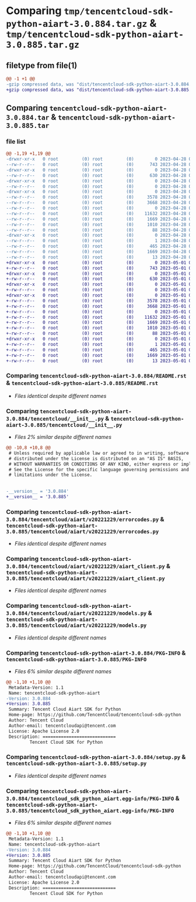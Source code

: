 # Comparing `tmp/tencentcloud-sdk-python-aiart-3.0.884.tar.gz` & `tmp/tencentcloud-sdk-python-aiart-3.0.885.tar.gz`

## filetype from file(1)

```diff
@@ -1 +1 @@
-gzip compressed data, was "dist/tencentcloud-sdk-python-aiart-3.0.884.tar", last modified: Fri Apr 28 01:55:23 2023, max compression
+gzip compressed data, was "dist/tencentcloud-sdk-python-aiart-3.0.885.tar", last modified: Mon May  1 00:20:26 2023, max compression
```

## Comparing `tencentcloud-sdk-python-aiart-3.0.884.tar` & `tencentcloud-sdk-python-aiart-3.0.885.tar`

### file list

```diff
@@ -1,19 +1,19 @@
-drwxr-xr-x   0 root         (0) root         (0)        0 2023-04-28 01:55:23.000000 tencentcloud-sdk-python-aiart-3.0.884/
--rw-r--r--   0 root         (0) root         (0)      743 2023-04-28 01:55:23.000000 tencentcloud-sdk-python-aiart-3.0.884/README.rst
-drwxr-xr-x   0 root         (0) root         (0)        0 2023-04-28 01:55:23.000000 tencentcloud-sdk-python-aiart-3.0.884/tencentcloud/
--rw-r--r--   0 root         (0) root         (0)      630 2023-04-28 01:55:23.000000 tencentcloud-sdk-python-aiart-3.0.884/tencentcloud/__init__.py
-drwxr-xr-x   0 root         (0) root         (0)        0 2023-04-28 01:55:23.000000 tencentcloud-sdk-python-aiart-3.0.884/tencentcloud/aiart/
--rw-r--r--   0 root         (0) root         (0)        0 2023-04-28 01:55:23.000000 tencentcloud-sdk-python-aiart-3.0.884/tencentcloud/aiart/__init__.py
-drwxr-xr-x   0 root         (0) root         (0)        0 2023-04-28 01:55:23.000000 tencentcloud-sdk-python-aiart-3.0.884/tencentcloud/aiart/v20221229/
--rw-r--r--   0 root         (0) root         (0)     3578 2023-04-28 01:55:23.000000 tencentcloud-sdk-python-aiart-3.0.884/tencentcloud/aiart/v20221229/errorcodes.py
--rw-r--r--   0 root         (0) root         (0)     3668 2023-04-28 01:55:23.000000 tencentcloud-sdk-python-aiart-3.0.884/tencentcloud/aiart/v20221229/aiart_client.py
--rw-r--r--   0 root         (0) root         (0)        0 2023-04-28 01:55:23.000000 tencentcloud-sdk-python-aiart-3.0.884/tencentcloud/aiart/v20221229/__init__.py
--rw-r--r--   0 root         (0) root         (0)    11632 2023-04-28 01:55:23.000000 tencentcloud-sdk-python-aiart-3.0.884/tencentcloud/aiart/v20221229/models.py
--rw-r--r--   0 root         (0) root         (0)     1669 2023-04-28 01:55:23.000000 tencentcloud-sdk-python-aiart-3.0.884/PKG-INFO
--rw-r--r--   0 root         (0) root         (0)     1010 2023-04-28 01:55:23.000000 tencentcloud-sdk-python-aiart-3.0.884/setup.py
--rw-r--r--   0 root         (0) root         (0)       88 2023-04-28 01:55:23.000000 tencentcloud-sdk-python-aiart-3.0.884/setup.cfg
-drwxr-xr-x   0 root         (0) root         (0)        0 2023-04-28 01:55:23.000000 tencentcloud-sdk-python-aiart-3.0.884/tencentcloud_sdk_python_aiart.egg-info/
--rw-r--r--   0 root         (0) root         (0)        1 2023-04-28 01:55:23.000000 tencentcloud-sdk-python-aiart-3.0.884/tencentcloud_sdk_python_aiart.egg-info/dependency_links.txt
--rw-r--r--   0 root         (0) root         (0)      465 2023-04-28 01:55:23.000000 tencentcloud-sdk-python-aiart-3.0.884/tencentcloud_sdk_python_aiart.egg-info/SOURCES.txt
--rw-r--r--   0 root         (0) root         (0)     1669 2023-04-28 01:55:23.000000 tencentcloud-sdk-python-aiart-3.0.884/tencentcloud_sdk_python_aiart.egg-info/PKG-INFO
--rw-r--r--   0 root         (0) root         (0)       13 2023-04-28 01:55:23.000000 tencentcloud-sdk-python-aiart-3.0.884/tencentcloud_sdk_python_aiart.egg-info/top_level.txt
+drwxr-xr-x   0 root         (0) root         (0)        0 2023-05-01 00:20:26.000000 tencentcloud-sdk-python-aiart-3.0.885/
+-rw-r--r--   0 root         (0) root         (0)      743 2023-05-01 00:20:26.000000 tencentcloud-sdk-python-aiart-3.0.885/README.rst
+drwxr-xr-x   0 root         (0) root         (0)        0 2023-05-01 00:20:26.000000 tencentcloud-sdk-python-aiart-3.0.885/tencentcloud/
+-rw-r--r--   0 root         (0) root         (0)      630 2023-05-01 00:20:26.000000 tencentcloud-sdk-python-aiart-3.0.885/tencentcloud/__init__.py
+drwxr-xr-x   0 root         (0) root         (0)        0 2023-05-01 00:20:26.000000 tencentcloud-sdk-python-aiart-3.0.885/tencentcloud/aiart/
+-rw-r--r--   0 root         (0) root         (0)        0 2023-05-01 00:20:26.000000 tencentcloud-sdk-python-aiart-3.0.885/tencentcloud/aiart/__init__.py
+drwxr-xr-x   0 root         (0) root         (0)        0 2023-05-01 00:20:26.000000 tencentcloud-sdk-python-aiart-3.0.885/tencentcloud/aiart/v20221229/
+-rw-r--r--   0 root         (0) root         (0)     3578 2023-05-01 00:20:26.000000 tencentcloud-sdk-python-aiart-3.0.885/tencentcloud/aiart/v20221229/errorcodes.py
+-rw-r--r--   0 root         (0) root         (0)     3668 2023-05-01 00:20:26.000000 tencentcloud-sdk-python-aiart-3.0.885/tencentcloud/aiart/v20221229/aiart_client.py
+-rw-r--r--   0 root         (0) root         (0)        0 2023-05-01 00:20:26.000000 tencentcloud-sdk-python-aiart-3.0.885/tencentcloud/aiart/v20221229/__init__.py
+-rw-r--r--   0 root         (0) root         (0)    11632 2023-05-01 00:20:26.000000 tencentcloud-sdk-python-aiart-3.0.885/tencentcloud/aiart/v20221229/models.py
+-rw-r--r--   0 root         (0) root         (0)     1669 2023-05-01 00:20:26.000000 tencentcloud-sdk-python-aiart-3.0.885/PKG-INFO
+-rw-r--r--   0 root         (0) root         (0)     1010 2023-05-01 00:20:26.000000 tencentcloud-sdk-python-aiart-3.0.885/setup.py
+-rw-r--r--   0 root         (0) root         (0)       88 2023-05-01 00:20:26.000000 tencentcloud-sdk-python-aiart-3.0.885/setup.cfg
+drwxr-xr-x   0 root         (0) root         (0)        0 2023-05-01 00:20:26.000000 tencentcloud-sdk-python-aiart-3.0.885/tencentcloud_sdk_python_aiart.egg-info/
+-rw-r--r--   0 root         (0) root         (0)        1 2023-05-01 00:20:26.000000 tencentcloud-sdk-python-aiart-3.0.885/tencentcloud_sdk_python_aiart.egg-info/dependency_links.txt
+-rw-r--r--   0 root         (0) root         (0)      465 2023-05-01 00:20:26.000000 tencentcloud-sdk-python-aiart-3.0.885/tencentcloud_sdk_python_aiart.egg-info/SOURCES.txt
+-rw-r--r--   0 root         (0) root         (0)     1669 2023-05-01 00:20:26.000000 tencentcloud-sdk-python-aiart-3.0.885/tencentcloud_sdk_python_aiart.egg-info/PKG-INFO
+-rw-r--r--   0 root         (0) root         (0)       13 2023-05-01 00:20:26.000000 tencentcloud-sdk-python-aiart-3.0.885/tencentcloud_sdk_python_aiart.egg-info/top_level.txt
```

### Comparing `tencentcloud-sdk-python-aiart-3.0.884/README.rst` & `tencentcloud-sdk-python-aiart-3.0.885/README.rst`

 * *Files identical despite different names*

### Comparing `tencentcloud-sdk-python-aiart-3.0.884/tencentcloud/__init__.py` & `tencentcloud-sdk-python-aiart-3.0.885/tencentcloud/__init__.py`

 * *Files 2% similar despite different names*

```diff
@@ -10,8 +10,8 @@
 # Unless required by applicable law or agreed to in writing, software
 # distributed under the License is distributed on an "AS IS" BASIS,
 # WITHOUT WARRANTIES OR CONDITIONS OF ANY KIND, either express or implied.
 # See the License for the specific language governing permissions and
 # limitations under the License.
 
 
-__version__ = '3.0.884'
+__version__ = '3.0.885'
```

### Comparing `tencentcloud-sdk-python-aiart-3.0.884/tencentcloud/aiart/v20221229/errorcodes.py` & `tencentcloud-sdk-python-aiart-3.0.885/tencentcloud/aiart/v20221229/errorcodes.py`

 * *Files identical despite different names*

### Comparing `tencentcloud-sdk-python-aiart-3.0.884/tencentcloud/aiart/v20221229/aiart_client.py` & `tencentcloud-sdk-python-aiart-3.0.885/tencentcloud/aiart/v20221229/aiart_client.py`

 * *Files identical despite different names*

### Comparing `tencentcloud-sdk-python-aiart-3.0.884/tencentcloud/aiart/v20221229/models.py` & `tencentcloud-sdk-python-aiart-3.0.885/tencentcloud/aiart/v20221229/models.py`

 * *Files identical despite different names*

### Comparing `tencentcloud-sdk-python-aiart-3.0.884/PKG-INFO` & `tencentcloud-sdk-python-aiart-3.0.885/PKG-INFO`

 * *Files 6% similar despite different names*

```diff
@@ -1,10 +1,10 @@
 Metadata-Version: 1.1
 Name: tencentcloud-sdk-python-aiart
-Version: 3.0.884
+Version: 3.0.885
 Summary: Tencent Cloud Aiart SDK for Python
 Home-page: https://github.com/TencentCloud/tencentcloud-sdk-python
 Author: Tencent Cloud
 Author-email: tencentcloudapi@tencent.com
 License: Apache License 2.0
 Description: ============================
         Tencent Cloud SDK for Python
```

### Comparing `tencentcloud-sdk-python-aiart-3.0.884/setup.py` & `tencentcloud-sdk-python-aiart-3.0.885/setup.py`

 * *Files identical despite different names*

### Comparing `tencentcloud-sdk-python-aiart-3.0.884/tencentcloud_sdk_python_aiart.egg-info/PKG-INFO` & `tencentcloud-sdk-python-aiart-3.0.885/tencentcloud_sdk_python_aiart.egg-info/PKG-INFO`

 * *Files 6% similar despite different names*

```diff
@@ -1,10 +1,10 @@
 Metadata-Version: 1.1
 Name: tencentcloud-sdk-python-aiart
-Version: 3.0.884
+Version: 3.0.885
 Summary: Tencent Cloud Aiart SDK for Python
 Home-page: https://github.com/TencentCloud/tencentcloud-sdk-python
 Author: Tencent Cloud
 Author-email: tencentcloudapi@tencent.com
 License: Apache License 2.0
 Description: ============================
         Tencent Cloud SDK for Python
```


